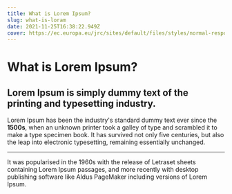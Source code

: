 ```yaml
---
title: What is Lorem Ipsum?
slug: what-is-loram
date: 2021-11-25T16:38:22.949Z
cover: https://ec.europa.eu/jrc/sites/default/files/styles/normal-responsive/public/fotolia-4039243-chemical-industry.jpg?itok=XVbs2oXl
---
```

# What is Lorem Ipsum?
## Lorem Ipsum is simply dummy text of the printing and typesetting industry. 
Lorem Ipsum has been the industry's standard dummy text ever since the **1500s**, when an unknown printer took a galley of type and scrambled it to make a type specimen book.
It has survived not only five centuries, but also the leap into electronic typesetting, remaining essentially unchanged. 
___
It was popularised in the 1960s with the release of Letraset sheets containing Lorem Ipsum passages, and more recently with desktop publishing software like Aldus PageMaker including versions of Lorem Ipsum.
